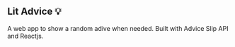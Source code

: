 ## Lit Advice 💡
A web app to show a random adive when needed. Built with Advice Slip API and Reactjs.